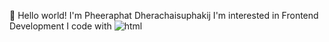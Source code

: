  👋 Hello world! I'm Pheeraphat Dherachaisuphakij 
 I'm interested in Frontend Development
I code with
![html](https://user-images.githubusercontent.com/107838345/175938576-4d5abf57-96d5-4513-a210-2d23f220ffe5.svg)
